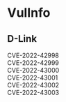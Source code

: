 # VulInfo
## D-Link
CVE-2022-42998  
CVE-2022-42999  
CVE-2022-43000  
CVE-2022-43001  
CVE-2022-43002  
CVE-2022-43003  
